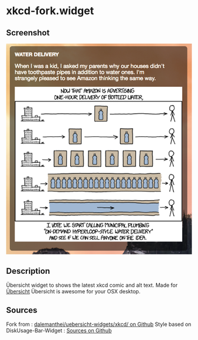 # xkcd-fork.widget

## Screenshot
![xkcd-fork.widget-Screenshot](./screenshot.png)

## Description
Übersicht widget to shows the latest xkcd comic and alt text.
Made for [Übersicht](http://tracesof.net/uebersicht/)
Übersicht is awesome for your OSX desktop.

## Sources
Fork from : <a href="https://github.com/dalemanthei/uebersicht-widgets/tree/master/xkcd">dalemanthei/uebersicht-widgets/xkcd/ on Github</a>
Style based on DiskUsage-Bar-Widget : <a href="https://github.com/dinever/DiskUsage-Bar-Widget">Sources on Github</a>

